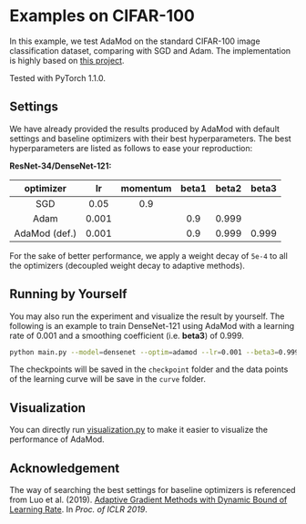 ﻿# Examples on CIFAR-100

In this example, we test AdaMod on the standard CIFAR-100 image classification dataset, comparing with SGD and Adam. The implementation is highly based on [this project](https://github.com/kuangliu/pytorch-cifar).

Tested with PyTorch 1.1.0.

## Settings

We have already provided the results produced by AdaMod with default settings and baseline optimizers with their best hyperparameters. The best hyperparameters are listed as follows to ease your reproduction:

**ResNet-34/DenseNet-121:**

| optimizer | lr | momentum | beta1 | beta2 | beta3 |
| :---: | :---: | :---: | :---: | :---: | :---: |
| SGD | 0.05 | 0.9 | | | | |
| Adam | 0.001 | | 0.9 | 0.999 | | |
| AdaMod (def.) | 0.001 | | 0.9 | 0.999 | 0.999 |

For the sake of better performance, we apply a weight decay of `5e-4` to all the optimizers (decoupled weight decay to adaptive methods).

## Running by Yourself

You may also run the experiment and visualize the result by yourself. The following is an example to train DenseNet-121 using AdaMod with a learning rate of 0.001 and a smoothing coefficient (i.e. **beta3**) of 0.999.

```bash
python main.py --model=densenet --optim=adamod --lr=0.001 --beta3=0.999
```

The checkpoints will be saved in the `checkpoint` folder and the data points of the learning curve will be save in the `curve` folder.

## Visualization

You can directly run [visualization.py](./visualization.py) to make it easier to visualize the performance of AdaMod.

## Acknowledgement
The way of searching the best settings for baseline optimizers is referenced from Luo et al. (2019). [Adaptive Gradient Methods with Dynamic Bound of Learning Rate](https://openreview.net/forum?id=Bkg3g2R9FX). In *Proc. of ICLR 2019*.




